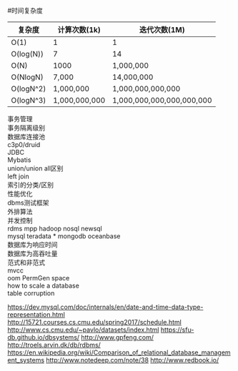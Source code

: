 #时间复杂度

|复杂度|计算次数(1k)|迭代次数(1M)|
| ---- | ---- | ---- |
|O(1)|1|1|
|O(log(N))|7|14|
|O(N)|1000|1,000,000|
|O(NlogN)|7,000|14,000,000|
|O(logN^2)|1,000,000|1,000,000,000,000|
|O(logN^3)|1,000,000,000|1,000,000,000,000,000,000|

事务管理  
事务隔离级别  
数据库连接池  
c3p0/druid  
JDBC  
Mybatis  
union/union all区别  
left join  
索引的分类/区别  
性能优化  
dbms测试框架  
外排算法  
并发控制  
rdms mpp hadoop nosql newsql  
mysql teradata \* mongodb oceanbase  
数据库为响应时间  
数据库为高吞吐量  
范式和非范式  
mvcc  
oom PermGen space  
how to scale a database  
table corruption

https://dev.mysql.com/doc/internals/en/date-and-time-data-type-representation.html
http://15721.courses.cs.cmu.edu/spring2017/schedule.html
http://www.cs.cmu.edu/~pavlo/datasets/index.html
https://sfu-db.github.io/dbsystems/
http://www.gpfeng.com/
http://troels.arvin.dk/db/rdbms/
https://en.wikipedia.org/wiki/Comparison_of_relational_database_management_systems
http://www.notedeep.com/note/38
http://www.redbook.io/


